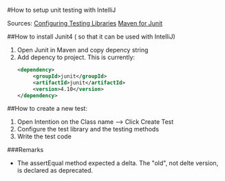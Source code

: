 ﻿#How to setup unit testing with IntelliJ 


Sources:
[Configuring Testing Libraries](https://www.jetbrains.com/idea/help/configuring-testing-libraries.html)
[Maven for Junit](http://mvnrepository.com/artifact/junit/junit)


##How to install Junit4 ( so that it can be used with IntelliJ)
1. Open Junit in Maven and copy depency string 
2. Add depency to project.
   This is currently:
   ```XML
   <dependency>
		<groupId>junit</groupId>
		<artifactId>junit</artifactId>
		<version>4.10</version>
   </dependency>
	```



##How to create a  new test: 
1. Open Intention on the Class name  --> Click Create Test 
2. Configure the test library and the testing methods
3. Write the test code

###Remarks

- The assertEqual method expected a delta. The "old", not delte version, is declared as deprecated. 










